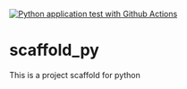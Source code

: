 [![Python application test with Github Actions](https://github.com/Molivieryp/scaffold_py/actions/workflows/pythonapp.yml/badge.svg)](https://github.com/Molivieryp/scaffold_py/actions/workflows/pythonapp.yml)

# scaffold_py
This is a project scaffold for python

